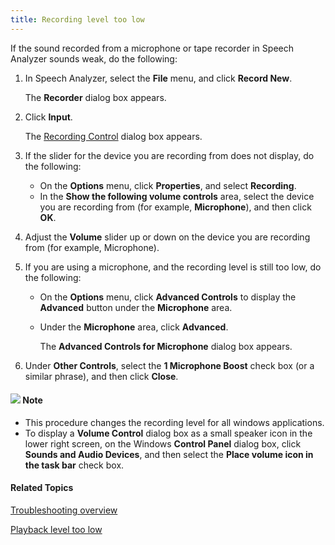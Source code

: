 ```yaml
---
title: Recording level too low
---
```


If the sound recorded from a microphone or tape recorder in Speech Analyzer sounds weak, do the following:

1. In Speech Analyzer, select the **File** menu, and click **Record New**.

    The **Recorder** dialog box appears.

1. Click **Input**.

    The [Recording Control](../user-interface/menus/file/recording-control) dialog box appears.

1. If the slider for the device you are recording from does not display, do the following:
   * On the **Options** menu, click **Properties**, and select **Recording**.
   * In the **Show the following volume controls** area, select the device you are recording from (for example, **Microphone**), and then click **OK**.
1. Adjust the **Volume** slider up or down on the device you are recording from (for example, Microphone).
1. If you are using a microphone, and the recording level is still too low, do the following:
   * On the **Options** menu, click **Advanced Controls** to display the **Advanced** button under the **Microphone** area.
   * Under the **Microphone** area, click **Advanced**.

      The **Advanced Controls for Microphone** dialog box appears.

1. Under **Other Controls**, select the **1 Microphone Boost** check box (or a similar phrase), and then click **Close**.

#### ![](../images/001.png) **Note**
- This procedure changes the recording level for all windows applications.
- To display a **Volume Control** dialog box as a small speaker icon in the lower right screen, on the Windows **Control Panel** dialog box, click **Sounds and Audio Devices**, and then select the **Place volume icon in the task bar** check box.

#### **Related Topics**
[Troubleshooting overview](overview)

[Playback level too low](playback-level-too-low)

